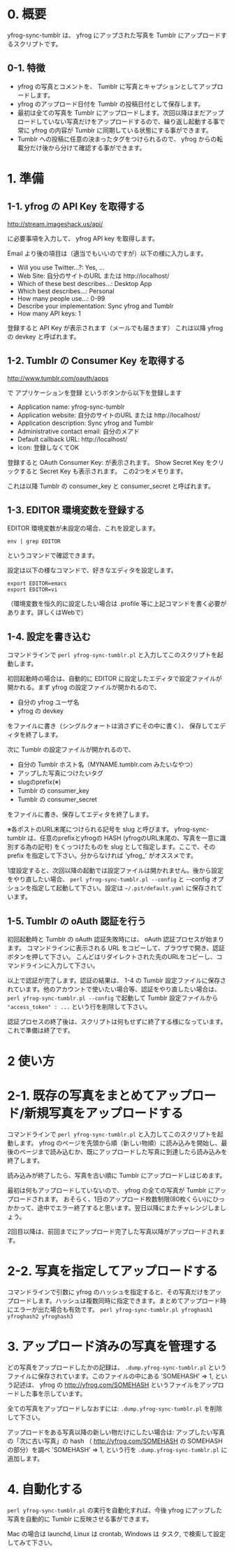 # 0. 概要

yfrog-sync-tumblr は、 yfrog にアップされた写真を Tumblr にアップロードするスクリプトです。

## 0-1. 特徴

 * yfrog の写真とコメントを、 Tumblr に写真とキャプションとしてアップロードします。
 * yfrog のアップロード日付を Tumblr の投稿日付として保存します。
 * 最初は全ての写真を Tumblr にアップロードします。次回以降はまだアップロードしていない写真だけをアップロードするので、繰り返し起動する事で常に yfrog の内容が Tumblr に同期している状態にする事ができます。
 * Tumblr への投稿に任意の決まったタグをつけられるので、 yfrog からの転載分だけ後から分けて確認する事ができます。


# 1. 準備

## 1-1. yfrog の API Key を取得する

http://stream.imageshack.us/api/

に必要事項を入力して、 yfrog API key を取得します。

Email より後の項目は（適当でもいいのですが）以下の様に入力します。

 * Will you use Twitter...?: Yes, ...
 * Web Site: 自分のサイトのURL または http://localhost/
 * Which of these best describes...: Desktop App
 * Which best describes...: Personal
 * How many people use...: 0-99
 * Describe your implementation: Sync yfrog and Tumblr
 * How many API keys: 1

登録すると API Key が表示されます（メールでも届きます）
これは以降 yfrog の devkey と呼ばれます。


## 1-2. Tumblr の Consumer Key を取得する

http://www.tumblr.com/oauth/apps

で アプリケーションを登録 というボタンから以下を登録します

 * Application name: yfrog-sync-tumblr
 * Application website: 自分のサイトのURL または http://localhost/
 * Application description: Sync yfrog and Tumblr
 * Administrative contact email: 自分のメアド
 * Default callback URL: http://localhost/
 * Icon: 登録しなくてOK

登録すると OAuth Consumer Key: が表示されます。
Show Secret Key をクリックすると Secret Key も表示されます。
この2つをメモります。

これは以降 Tumblr の consumer_key と consumer_secret と呼ばれます。


## 1-3. EDITOR 環境変数を登録する

EDITOR 環境変数が未設定の場合、これを設定します。

    env | grep EDITOR

というコマンドで確認できます。

設定は以下の様なコマンドで、好きなエディタを設定します。

    export EDITOR=emacs
    export EDITOR=vi

（環境変数を恒久的に設定したい場合は .profile 等に上記コマンドを書く必要があります。詳しくはWebで）


## 1-4. 設定を書き込む

コマンドラインで `perl yfrog-sync-tumblr.pl` と入力してこのスクリプトを起動します。

初回起動時の場合は、自動的に EDITOR に設定したエディタで設定ファイルが開かれる。まず yfrog の設定ファイルが開かれるので、

 * 自分の yfrog ユーザ名
 * yfrog の devkey

をファイルに書き（シングルクォートは消さずにその中に書く）、
保存してエディタを終了します。

次に Tumblr の設定ファイルが開かれるので、

 * 自分の Tumblr ホスト名（MYNAME.tumblr.com みたいなやつ）
 * アップした写真につけたいタグ
 * slugのprefix(※)
 * Tumblr の consumer_key
 * Tumblr の consumer_secret

をファイルに書き、保存してエディタを終了します。

※各ポストのURL末尾につけられる記号を slug と呼びます。 yfrog-sync-tumblr は、任意のprefixとyfrogの HASH (yfrogのURL末尾の、写真を一意に識別する為の記号) をくっつけたものを slug として指定します。ここで、その prefix を指定して下さい。分からなければ 'yfrog_' がオススメです。

1度設定すると、次回以降の起動では設定ファイルは開かれません。後から設定をやり直したい場合、 `perl yfrog-sync-tumblr.pl --config` と --config オプションを指定して起動して下さい。設定は `~/.pit/default.yaml` に保存されています。


## 1-5. Tumblr の oAuth 認証を行う

初回起動時と Tumblr の oAuth 認証失敗時には、 oAuth 認証プロセスが始まります。
コマンドラインに表示される URL をコピーして、ブラウザで開き、認証ボタンを押して下さい。
こんどはリダイレクトされた先のURLをコピーし、コマンドラインに入力して下さい。

以上で認証が完了します。認証の結果は、 1-4 の Tumblr 設定ファイルに保存されています。他のアカウントで使いたい場合等、認証をやり直したい場合は、 `perl yfrog-sync-tumblr.pl --config` で起動して Tumblr 設定ファイルから `"access_token" : ...` という行を削除して下さい。

認証プロセスの終了後は、スクリプトは何もせずに終了する様になっています。
これで準備は終了です。


# 2 使い方

# 2-1. 既存の写真をまとめてアップロード/新規写真をアップロードする

コマンドラインで `perl yfrog-sync-tumblr.pl` と入力してこのスクリプトを起動します。
yfrog のページを先頭から順（新しい物順）に読み込みを開始し、最後のページまで読み込むか、既にアップロードした写真に到達したら読み込みを終了します。

読み込みが終了したら、写真を古い順に Tumblr にアップロードしはじめます。

最初は何もアップロードしていないので、 yfrog の全ての写真が Tumblr にアップロードされます。
おそらく、1日のアップロード枚数制限(80枚くらい)にひっかかって、途中でエラー終了すると思います。翌日以降にまたチャレンジしましょう。

2回目以降は、前回までにアップロード完了した写真以降がアップロードされます。

# 2-2. 写真を指定してアップロードする

コマンドラインで引数に yfrog のハッシュを指定すると、その写真だけをアップロードします。ハッシュは複数同時に指定できます。まとめてアップロード時にエラーが出た場合も有効です。 `perl yfrog-sync-tumblr.pl yfroghash1 yfroghash2 yfroghash3` 


# 3. アップロード済みの写真を管理する

どの写真をアップロードしたかの記録は、 `.dump.yfrog-sync-tumblr.pl` というファイルに保存されています。このファイルの中にある
        'SOMEHASH' => 1,
という記述は、 yfrog の http://yfrog.com/SOMEHASH というファイルをアップロードした事を示しています。

全ての写真をアップロードしなおすには: `.dump.yfrog-sync-tumblr.pl` を削除して下さい。

アップロードをある写真以降の新しい物だけにしたい場合は: アップしたい写真の「次に古い写真」の hash （ http://yfrog.com/SOMEHASH の SOMEHASH の部分）を調べ
        'SOMEHASH' => 1,
という行を `.dump.yfrog-sync-tumblr.pl` に追加します。


# 4. 自動化する

`perl yfrog-sync-tumblr.pl` の実行を自動化すれば、今後 yfrog にアップした写真を自動的に Tumblr に反映させる事ができます。

Mac の場合は launchd, Linux は crontab, Windows は タスク, で検索して設定してみて下さい。
